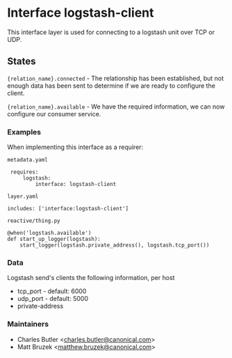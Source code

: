 # Interface logstash-client

This interface layer is used for connecting to a logstash unit over TCP or UDP.

## States

`{relation_name}.connected` - The relationship has been established, but not enough data has been sent to determine if we are ready to configure the client.

`{relation_name}.available` - We have the required information, we can now configure our consumer service.

### Examples

When implementing this interface as a requirer:

`metadata.yaml`

     requires:
         logstash:
             interface: logstash-client


`layer.yaml`

    includes: ['interface:logstash-client']

`reactive/thing.py`

    @when('logstash.available')
    def start_up_logger(logstash):
        start_logger(logstash.private_address(), logstash.tcp_port())

### Data

Logstash send's clients the following information, per host

 - tcp_port - default: 6000
 - udp_port - default: 5000
 - private-address

### Maintainers

- Charles Butler &lt;charles.butler@canonical.com&gt;
- Matt Bruzek &lt;matthew.bruzek@canonical.com&gt;
